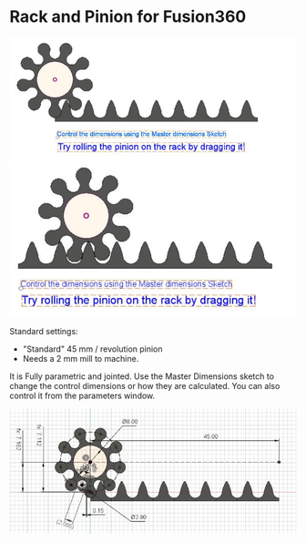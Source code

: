 
# Rack and Pinion for Fusion360 

![Overview](./img/overview.jpg)
![Overview](./img/overview_rolled.jpg)

Standard settings:
* "Standard" 45 mm / revolution pinion 
* Needs a 2 mm mill to machine.

It is Fully parametric and jointed. Use the Master Dimensions sketch to change the control dimensions or how they are calculated.
You can also control it from the parameters window.

![Master Dimensions](./img/master_dimensions.jpg)


